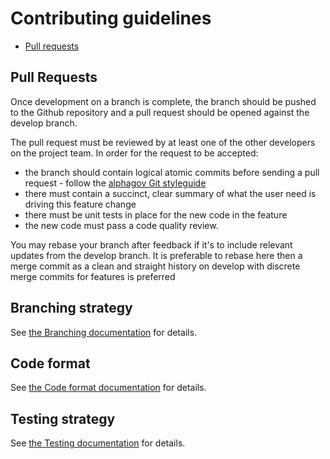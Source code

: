 Contributing guidelines
=======================

<!-- vim-markdown-toc GitLab -->

* [Pull requests](#pull-requests)

<!-- vim-markdown-toc -->

## Pull Requests

Once development on a branch is complete, the branch should be pushed to the Github repository and a pull request should be opened against the develop branch.

The pull request must be reviewed by at least one of the other developers on the project team. In order for the request to be accepted:
- the branch should contain logical atomic commits before sending a pull request - follow the [alphagov Git styleguide](https://github.com/alphagov/styleguides/blob/master/git.md)
- there must contain a succinct, clear summary of what the user need is driving this feature change
- there must be unit tests in place for the new code in the feature
- the new code must pass a code quality review.

You may rebase your branch after feedback if it's to include relevant updates from the develop branch. It is preferable to rebase here then a merge commit as a clean and straight history on develop with discrete merge commits for features is preferred


## Branching strategy

See [the Branching documentation](BranchingStrategy.md) for details.


## Code format

See [the Code format documentation](CodeFormat.md) for details.


## Testing strategy

See [the Testing documentation](TestingStrategy.md) for details.
